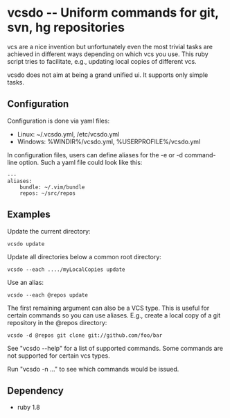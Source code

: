 vcsdo -- Uniform commands for git, svn, hg repositories
=======================================================

vcs are a nice invention but unfortunately even the most trivial tasks 
are achieved in different ways depending on which vcs you use. This ruby 
script tries to facilitate, e.g., updating local copies of different 
vcs.

vcsdo does not aim at being a grand unified ui. It supports only simple 
tasks.


Configuration
-------------

Configuration is done via yaml files:

* Linux: ~/.vcsdo.yml, /etc/vcsdo.yml
* Windows: %WINDIR%/vcsdo.yml, %USERPROFILE%/vcsdo.yml

In configuration files, users can define aliases for the -e or -d 
command-line option. Such a yaml file could look like this:

    ---
    aliases:
        bundle: ~/.vim/bundle
        repos: ~/src/repos


Examples
--------

Update the current directory:

    vcsdo update

Update all directories below a common root directory:

    vcsdo --each ..../myLocalCopies update

Use an alias:

    vcsdo --each @repos update

The first remaining argument can also be a VCS type. This is useful for 
certain commands so you can use aliases. E.g., create a local copy of a 
git repository in the @repos directory:

    vcsdo -d @repos git clone git://github.com/foo/bar


See "vcsdo --help" for a list of supported commands. Some commands are 
not supported for certain vcs types.

Run "vcsdo -n ..." to see which commands would be issued.


Dependency
----------
* ruby 1.8

